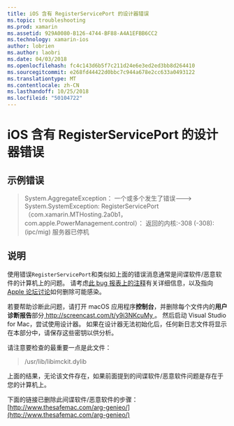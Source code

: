 ```yaml
---
title: iOS 含有 RegisterServicePort 的设计器错误
ms.topic: troubleshooting
ms.prod: xamarin
ms.assetid: 929A0080-B126-4744-BF88-A4A1EFBB6CC2
ms.technology: xamarin-ios
author: lobrien
ms.author: laobri
ms.date: 04/03/2018
ms.openlocfilehash: fc4c143d6b5f7c211d24e6e3ed2ed3bb8d264410
ms.sourcegitcommit: e268fd44422d0bbc7c944a678e2cc633a0493122
ms.translationtype: MT
ms.contentlocale: zh-CN
ms.lasthandoff: 10/25/2018
ms.locfileid: "50104722"
---
```

# <a name="ios-designer-error-with-registerserviceport"></a>iOS 含有 RegisterServicePort 的设计器错误

## <a name="sample-error"></a>示例错误
> System.AggregateException： 一个或多个发生了错误---> System.SystemException: RegisterServicePort （com.xamarin.MTHosting.2a0b1，com.apple.PowerManagement.control）： 返回的内核:-308 (-308): (ipc/mig) 服务器已停机

## <a name="explanation"></a>说明
使用错误`RegisterServicePort`和类似如上面的错误消息通常是间谍软件/恶意软件的计算机上的问题。 请考虑[此 bug 报表上的注释](https://bugzilla.xamarin.com/show_bug.cgi?id=21907#c4)有关详细信息，以及指向[Apple 论坛讨论](https://discussions.apple.com/thread/5596008)如何删除可能感染。 

若要帮助诊断此问题，请打开 macOS 应用程序**控制台**，并删除每个文件内的**用户诊断报告**部分[ http://screencast.com/t/y9i3NKcuMy ](http://screencast.com/t/y9i3NKcuMy)。 然后启动 Visual Studio for Mac，尝试使用设计器。 如果在设计器无法初始化后，任何新日志文件将显示在本部分中，请保存这些密钥以供分析。  

请注意要检查的最重要一点是此文件： 
> /usr/lib/libimckit.dylib

上面的结果，无论该文件存在，如果前面提到的间谍软件/恶意软件问题是存在于您的计算机上。  

下面的链接已删除此间谍软件/恶意软件的步骤： [http://www.thesafemac.com/arg-genieo/](http://www.thesafemac.com/arg-genieo/)  

